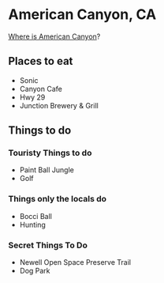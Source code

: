# American Canyon, CA
[Where is American Canyon](https://www.google.com/maps/place/American+Canyon,+CA+94503/@38.1798437,-122.2744815,14z/data=!3m1!4b1!4m5!3m4!1s0x80850c726b66df5b:0xfaee3a3990d21c4c!8m2!3d38.1749178!4d-122.2608044)?

## Places to eat
- Sonic
- Canyon Cafe
- Hwy 29
- Junction Brewery & Grill


## Things to do

### Touristy Things to do
- Paint Ball Jungle
- Golf

### Things only the locals do
- Bocci Ball
- Hunting

### Secret Things To Do
- Newell Open Space Preserve Trail
- Dog Park
